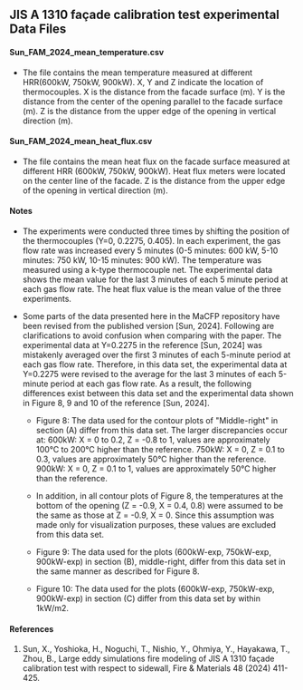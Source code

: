 ## JIS A 1310 façade calibration test experimental Data Files

#### Sun_FAM_2024_mean_temperature.csv
* The file contains the mean temperature measured at different HRR(600kW, 750kW, 900kW).
  X, Y and Z indicate the location of thermocouples.
  X is the distance from the facade surface (m).
  Y is the distance from the center of the opening parallel to the facade surface (m).
  Z is the distance from the upper edge of the opening in vertical direction (m).

#### Sun_FAM_2024_mean_heat_flux.csv
* The file contains the mean heat flux on the facade surface measured at different HRR (600kW, 750kW, 900kW).
  Heat flux meters were located on the center line of the facade.
  Z is the distance from the upper edge of the opening in vertical direction (m).

#### Notes

* The experiments were conducted three times by shifting the position of the thermocouples (Y=0, 0.2275, 0.405). In each experiment, the gas flow rate was increased every 5 minutes (0-5 minutes: 600 kW, 5-10 minutes: 750 kW, 10-15 minutes: 900 kW).  The temperature was measured using a k-type thermocouple net. The experimental data shows the mean value for the last 3 minutes of each 5 minute period at each gas flow rate. The heat flux value is the mean value of the three experiments.

* Some parts of the data presented here in the MaCFP repository have been revised from the published version [Sun, 2024].  Following are clarifications to avoid confusion when comparing with the paper. The experimental data at Y=0.2275 in the reference [Sun, 2024] was mistakenly averaged over the first 3 minutes of each 5-minute period at each gas flow rate. Therefore, in this data set, the experimental data at Y=0.2275 were revised to the average for the last 3 minutes of each 5-minute period at each gas flow rate. As a result, the following differences exist between this data set and the experimental data shown in Figure 8, 9 and 10 of the reference [Sun, 2024].

  * Figure 8: The data used for the contour plots of "Middle-right" in section (A) differ from this data set. The larger discrepancies occur at:
  600kW: X = 0 to 0.2, Z = -0.8 to 1, values are approximately 100°C to 200°C higher than the reference.
  750kW: X = 0, Z = 0.1 to 0.3, values are approximately 50°C higher than the reference.
  900kW: X = 0, Z = 0.1 to 1, values are approximately 50°C higher than the reference.

  * In addition, in all contour plots of Figure 8, the temperatures at the bottom of the opening (Z = -0.9, X = 0.4, 0.8) were assumed to be the same as those at Z = -0.9, X = 0. Since this assumption was made only for visualization purposes, these values are excluded from this data set.

  * Figure 9: The data used for the plots (600kW-exp, 750kW-exp, 900kW-exp) in section (B), middle-right, differ from this data set in the same manner as described for Figure 8.

  * Figure 10: The data used for the plots (600kW-exp, 750kW-exp, 900kW-exp) in section (C) differ from this data set by within 1kW/m2.

#### References
1. Sun, X., Yoshioka, H., Noguchi, T., Nishio, Y., Ohmiya, Y., Hayakawa, T., Zhou, B., Large eddy simulations fire modeling of JIS A 1310 façade calibration test with respect to sidewall, Fire & Materials  48 (2024) 411-425.
